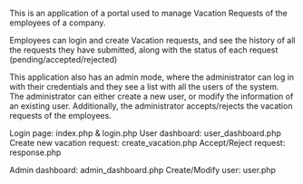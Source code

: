 This is an application of a portal used to manage Vacation Requests of the employees of a company. 

Employees can login and create Vacation requests, and see the history of all the requests they have submitted, along with the status of each request (pending/accepted/rejected)

This application also has an admin mode, where the administrator can log in with their credentials and they see a list with all the users of the system. The administrator can either create a new user, or modify the information of an existing user. Additionally, the administrator accepts/rejects the vacation requests of the employees. 


Login page: index.php & login.php
User dashboard: user_dashboard.php
Create new vacation request: create_vacation.php
Accept/Reject request: response.php

Admin dashboard: admin_dashboard.php
Create/Modify user: user.php